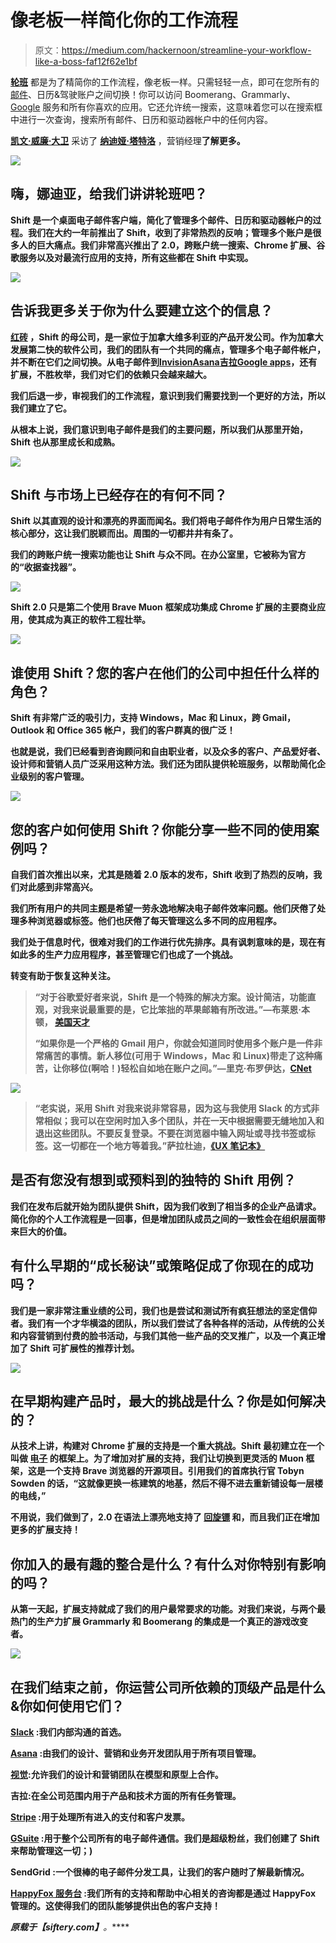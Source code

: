 # 像老板一样简化你的工作流程

> 原文：<https://medium.com/hackernoon/streamline-your-workflow-like-a-boss-faf12f62e1bf>

[**轮班**](https://tryshift.com/) 都是为了精简你的工作流程，像老板一样。只需轻轻一点，即可在您所有的[邮件](https://hackernoon.com/tagged/mail)、日历&驾驶账户之间切换！你可以访问 Boomerang、Grammarly、 [Google](https://hackernoon.com/tagged/google) 服务和所有你喜欢的应用。它还允许统一搜索，这意味着您可以在搜索框中进行一次查询，搜索所有邮件、日历和驱动器帐户中的任何内容。

[**凯文·威廉·大卫**](https://medium.com/u/8ea7bd91b1a4?source=post_page-----faf12f62e1bf--------------------------------) 采访了 [**纳迪娅·塔特洛**](https://medium.com/u/4ed65482da29?source=post_page-----faf12f62e1bf--------------------------------) ，营销经理[](https://siftery.com/shift)**了解更多。**

**![](img/bc0d160f9b788b461b4659261c239a25.png)**

## **嗨，娜迪亚，给我们讲讲轮班吧？**

**Shift 是一个桌面电子邮件客户端，简化了管理多个邮件、日历和驱动器帐户的过程。我们在大约一年前推出了 Shift，收到了非常热烈的反响；管理多个账户是很多人的巨大痛点。我们非常高兴推出了 2.0，跨账户统一搜索、Chrome 扩展、谷歌服务以及对最流行应用的支持，所有这些都在 Shift 中实现。**

**![](img/bb690523a0131c6f3f9e9a73fe931d70.png)**

## **告诉我更多关于你为什么要建立这个的信息？**

**[**红砖**](https://siftery.com/company/rdbrck) ，Shift 的母公司，是一家位于加拿大维多利亚的产品开发公司。作为加拿大发展第二快的软件公司，我们的团队有一个共同的痛点，管理多个电子邮件帐户，并不断在它们之间切换。从电子邮件到[**Invision**](https://siftery.com/invision)[**Asana**](https://siftery.com/asana)[**吉拉**](https://siftery.com/atlassian-jira)[**Google apps**](https://siftery.com/g-suite-formerly-google-apps-for-work)，还有扩展，不胜枚举，我们对它们的依赖只会越来越大。**

**我们后退一步，审视我们的工作流程，意识到我们需要找到一个更好的方法，所以我们建立了它。**

**从根本上说，我们意识到电子邮件是我们的主要问题，所以我们从那里开始，Shift 也从那里成长和成熟。**

**![](img/01ee4d983468edc5763b43e453688df8.png)**

## **Shift 与市场上已经存在的有何不同？**

**Shift 以其直观的设计和漂亮的界面而闻名。我们将电子邮件作为用户日常生活的核心部分，这让我们脱颖而出。周围的一切都井井有条了。**

**我们的跨账户统一搜索功能也让 Shift 与众不同。在办公室里，它被称为官方的“收据查找器”。**

**![](img/9c55a606c537fcb38e33c87d3f201ebb.png)**

**Shift 2.0 只是第二个使用 Brave Muon 框架成功集成 Chrome 扩展的主要商业应用，使其成为真正的软件工程壮举。**

**![](img/aab100908584bb129ab6b9a21b11db70.png)**

## **谁使用 Shift？您的客户在他们的公司中担任什么样的角色？**

**Shift 有非常广泛的吸引力，支持 Windows，Mac 和 Linux，跨 Gmail，Outlook 和 Office 365 帐户，我们的客户群真的很广泛！**

**也就是说，我们已经看到咨询顾问和自由职业者，以及众多的客户、产品爱好者、设计师和营销人员广泛采用这种方法。我们还为团队提供轮班服务，以帮助简化企业级别的客户管理。**

**![](img/106174d1841d0e5c3cfbbbdb1c620e64.png)**

## **您的客户如何使用 Shift？你能分享一些不同的使用案例吗？**

**自我们首次推出以来，尤其是随着 2.0 版本的发布，Shift 收到了热烈的反响，我们对此感到非常高兴。**

**我们所有用户的共同主题是希望一劳永逸地解决电子邮件效率问题。他们厌倦了处理多种浏览器或标签。他们也厌倦了每天管理这么多不同的应用程序。**

**我们处于信息时代，很难对我们的工作进行优先排序。具有讽刺意味的是，现在有如此多的生产力应用程序，甚至管理它们也成了一个挑战。**

**转变有助于恢复这种关注。**

> **“对于谷歌爱好者来说，Shift 是一个特殊的解决方案。设计简洁，功能直观，对我来说最重要的是，它比笨拙的苹果邮箱有所改进。”—布莱恩·本顿， [**美国天才**](https://siftery.com/company/agbeat)**
> 
> **“如果你是一个严格的 Gmail 用户，你就会知道同时使用多个账户是一件非常痛苦的事情。新人移位(可用于 Windows，Mac 和 Linux)带走了这种痛苦，让你移位(啊哈！)轻松自如地在账户之间。”—里克·布罗伊达，[CNet](https://siftery.com/company/cnet)**

**![](img/8b84e53a510b8751c3410ab5b96f04b4.png)**

> **“老实说，采用 Shift 对我来说非常容易，因为这与我使用 Slack 的方式非常相似；我可以在空闲时加入多个团队，并在一天中根据需要无缝地加入和退出这些团队。不要反复登录。不要在浏览器中输入网址或寻找书签或标签。这一切都在一个地方等着我。”萨拉杜迪，[**《UX 笔记本》**](https://www.theuxnotebook.com/)**

## **是否有您没有想到或预料到的独特的 Shift 用例？**

**我们在发布后就开始为团队提供 Shift，因为我们收到了相当多的企业产品请求。简化你的个人工作流程是一回事，但是增加团队成员之间的一致性会在组织层面带来巨大的价值。**

## **有什么早期的“成长秘诀”或策略促成了你现在的成功吗？**

**我们是一家非常注重业绩的公司，我们也是尝试和测试所有疯狂想法的坚定信仰者。我们有一个才华横溢的团队，所以我们尝试了各种各样的活动，从传统的公关和内容营销到付费的脸书活动，与我们其他一些产品的交叉推广，以及一个真正增加了 Shift 可扩展性的推荐计划。**

**![](img/ca247ca89d66f3131f8af1b8eb7e4550.png)**

## **在早期构建产品时，最大的挑战是什么？你是如何解决的？**

**从技术上讲，构建对 Chrome 扩展的支持是一个重大挑战。Shift 最初建立在一个叫做 [**电子**](https://siftery.com/electron) 的框架上。为了增加对扩展的支持，我们让切换到更灵活的 Muon 框架，这是一个支持 Brave 浏览器的开源项目。引用我们的首席执行官 Tobyn Sowden 的话，“这就像更换一栋建筑的地基，然后不得不进去重新铺设每一层楼的电线，”**

**不用说，我们做到了，2.0 在语法上漂亮地支持了 [**回旋镖**](https://siftery.com/boomerang-for-gmail) 和，而且我们正在增加更多的扩展支持！**

## **你加入的最有趣的整合是什么？有什么对你特别有影响的吗？**

**从第一天起，扩展支持就成了我们的用户最常要求的功能。对我们来说，与两个最热门的生产力扩展 Grammarly 和 Boomerang 的集成是一个真正的游戏改变者。**

**![](img/6d5f488491fd8f3b7e9ea146cd063345.png)**

## **在我们结束之前，你运营公司所依赖的顶级产品是什么&你如何使用它们？**

**[Slack](https://medium.com/u/26d90a99f605?source=post_page-----faf12f62e1bf--------------------------------) :我们内部沟通的首选。**

**[Asana](https://medium.com/u/4fecc4c082c?source=post_page-----faf12f62e1bf--------------------------------) :由我们的设计、营销和业务开发团队用于所有项目管理。**

**[视觉](https://medium.com/u/206c13695d27?source=post_page-----faf12f62e1bf--------------------------------):允许我们的设计和营销团队在模型和原型上合作。**

**吉拉:在全公司范围内用于产品和技术方面的所有任务管理。**

**[Stripe](https://medium.com/u/3ecae35d6d66?source=post_page-----faf12f62e1bf--------------------------------) :用于处理所有进入的支付和客户发票。**

**[**GSuite**](https://siftery.com/g-suite-formerly-google-apps-for-work) :用于整个公司所有的电子邮件通信。我们是超级粉丝，我们创建了 Shift 来帮助管理这一切；)**

**SendGrid :一个很棒的电子邮件分发工具，让我们的客户随时了解最新情况。**

**[**HappyFox 服务台**](https://medium.com/u/83c461c10ec3?source=post_page-----faf12f62e1bf--------------------------------) :我们所有的支持和帮助中心相关的咨询都是通过 HappyFox 管理的。这使得我们的团队能够提供出色的客户支持！**

***原载于【siftery.com】[](https://siftery.com/stories/streamline-your-workflow-like-a-boss)**。*****